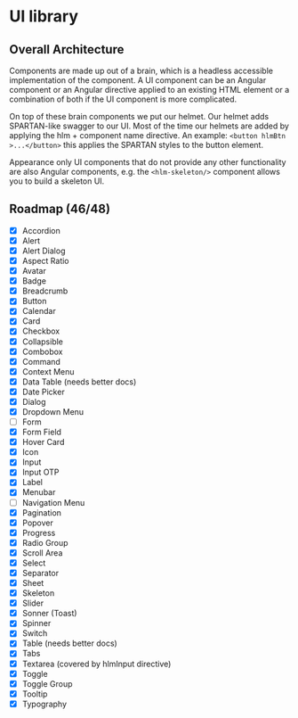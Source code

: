 # UI library

## Overall Architecture

Components are made up out of a brain, which is a headless accessible implementation
of the component. A UI component can be an Angular component or an Angular directive applied
to an existing HTML element or a combination of both if the UI component is more complicated.

On top of these brain components we put our helmet. Our helmet adds SPARTAN-like swagger to our UI.
Most of the time our helmets are added by applying the hlm + component name directive.
An example:
`<button hlmBtn >...</button>` this applies the SPARTAN styles to the button element.

Appearance only UI components that do not provide any other functionality are also
Angular components, e.g. the `<hlm-skeleton/>` component allows you to build a skeleton UI.

## Roadmap (46/48)

- [x] Accordion
- [x] Alert
- [x] Alert Dialog
- [x] Aspect Ratio
- [x] Avatar
- [x] Badge
- [x] Breadcrumb
- [x] Button
- [x] Calendar
- [x] Card
- [x] Checkbox
- [x] Collapsible
- [x] Combobox
- [x] Command
- [x] Context Menu
- [x] Data Table (needs better docs)
- [x] Date Picker
- [x] Dialog
- [x] Dropdown Menu
- [ ] Form
- [x] Form Field
- [x] Hover Card
- [x] Icon
- [x] Input
- [x] Input OTP
- [x] Label
- [x] Menubar
- [ ] Navigation Menu
- [x] Pagination
- [x] Popover
- [x] Progress
- [x] Radio Group
- [x] Scroll Area
- [x] Select
- [x] Separator
- [x] Sheet
- [x] Skeleton
- [x] Slider
- [x] Sonner (Toast)
- [x] Spinner
- [x] Switch
- [x] Table (needs better docs)
- [x] Tabs
- [x] Textarea (covered by hlmInput directive)
- [x] Toggle
- [x] Toggle Group
- [x] Tooltip
- [x] Typography
